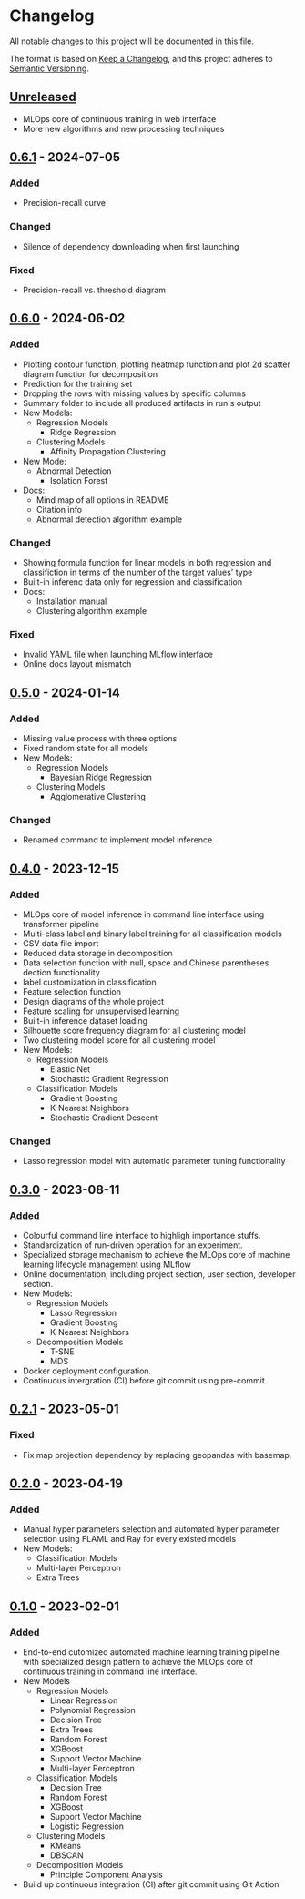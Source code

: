 # Changelog

All notable changes to this project will be documented in this file.

The format is based on [Keep a Changelog](https://keepachangelog.com/en/1.0.0/), and this project adheres to [Semantic Versioning](https://semver.org/spec/v2.0.0.html).


## [Unreleased]

+ MLOps core of continuous training in web interface
+ More new algorithms and new processing techniques


## [0.6.1] - 2024-07-05

### Added

+ Precision-recall curve

### Changed

+ Silence of dependency downloading when first launching

### Fixed

+ Precision-recall vs. threshold diagram


## [0.6.0] - 2024-06-02

### Added

+ Plotting contour function, plotting heatmap function and plot 2d scatter diagram function for decomposition
+ Prediction for the training set
+ Dropping the rows with missing values by specific columns
+ Summary folder to include all produced artifacts in run's output
+ New Models:
  + Regression Models
    + Ridge Regression
  + Clustering Models
    + Affinity Propagation Clustering
+ New Mode:
  + Abnormal Detection
    +  Isolation Forest
+ Docs:
  + Mind map of all options in README
  + Citation info
  + Abnormal detection algorithm example

### Changed

+ Showing formula function for linear models in both regression and classifiction in terms of the number of the target values' type
+ Built-in inferenc data only for regression and classification
+ Docs:
  + Installation manual
  + Clustering algorithm example

### Fixed

+ Invalid YAML file when launching MLflow interface
+ Online docs layout mismatch


## [0.5.0] - 2024-01-14

### Added

+ Missing value process with three options
+ Fixed random state for all models
+ New Models:
  + Regression Models
    + Bayesian Ridge Regression
  + Clustering Models
    + Agglomerative Clustering

### Changed

+ Renamed command to implement model inference


## [0.4.0] - 2023-12-15

### Added

+ MLOps core of model inference in command line interface using transformer pipeline
+ Multi-class label and binary label training for all classification models
+ CSV data file import
+ Reduced data storage in decomposition
+ Data selection function with null, space and Chinese parentheses dection functionality
+ label customization in classification
+ Feature selection function
+ Design diagrams of the whole project
+ Feature scaling for unsupervised learning
+ Built-in inference dataset loading
+ Silhouette score frequency diagram for all clustering model
+ Two clustering model score for all clustering model
+ New Models:
  + Regression Models
    + Elastic Net
    + Stochastic Gradient Regression
  + Classification Models
    + Gradient Boosting
    + K-Nearest Neighbors
    + Stochastic Gradient Descent

### Changed
+ Lasso regression model with automatic parameter tuning functionality


## [0.3.0] - 2023-08-11

### Added

+ Colourful command line interface to highligh importance stuffs.
+ Standardization of run-driven operation for an experiment.
+ Specialized storage mechanism to achieve the MLOps core of machine learning lifecycle management using MLflow
+ Online documentation, including project section, user section, developer section.
+ New Models:
  + Regression Models
    + Lasso Regression
    + Gradient Boosting
    + K-Nearest Neighbors
  + Decomposition Models
    + T-SNE
    + MDS
+ Docker deployment configuration.
+ Continuous intergration (CI) before git commit using pre-commit.



## [0.2.1] - 2023-05-01

### Fixed

+ Fix map projection dependency by replacing geopandas with basemap.



## [0.2.0] - 2023-04-19

### Added

+ Manual hyper parameters selection and automated hyper parameter selection using FLAML and Ray for every existed models
+ New Models:
  +  Classification Models
    + Multi-layer Perceptron
    + Extra Trees



## [0.1.0] - 2023-02-01

### Added

+ End-to-end cutomized automated machine learning training pipeline with specialized design pattern to achieve the MLOps core of continuous training in command line interface.
+ New Models
  + Regression Models
    + Linear Regression
    + Polynomial Regression
    + Decision Tree
    + Extra Trees
    + Random Forest
    + XGBoost
    + Support Vector Machine
    + Multi-layer Perceptron
  + Classification Models
    + Decision Tree
    + Random Forest
    + XGBoost
    + Support Vector Machine
    + Logistic Regression
  + Clustering Models
    + KMeans
    + DBSCAN
  + Decomposition Models
    + Principle Component Analysis
+ Build up continuous integration (CI) after git commit using Git Action



[ unreleased ]: https://github.com/ZJUEarthData/geochemistrypi
[ 0.6.1 ]: https://github.com/ZJUEarthData/geochemistrypi/compare/v0.6.0...v0.6.1
[ 0.6.0 ]: https://github.com/ZJUEarthData/geochemistrypi/compare/v0.5.0...v0.6.0
[ 0.5.0 ]: https://github.com/ZJUEarthData/geochemistrypi/compare/v0.4.0...v0.5.0
[ 0.4.0 ]: https://github.com/ZJUEarthData/geochemistrypi/compare/v0.3.0...v0.4.0
[ 0.3.0 ]: https://github.com/ZJUEarthData/geochemistrypi/compare/v0.2.1...v0.3.0
[ 0.2.1 ]: https://github.com/ZJUEarthData/geochemistrypi/compare/v0.2.0...v0.2.1
[ 0.2.0 ]: https://github.com/ZJUEarthData/geochemistrypi/compare/v0.1.0...v0.2.0
[ 0.1.0 ]: https://github.com/ZJUEarthData/geochemistrypi/releases/tag/v0.1.0
